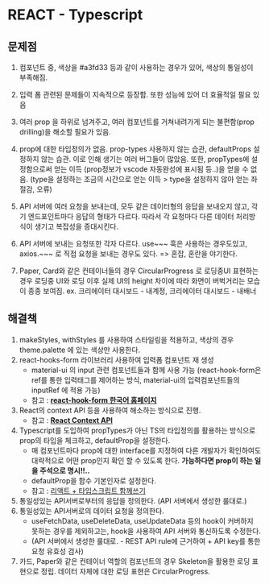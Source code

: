 # REACT - Typescript

## 문제점

 1. 컴포넌트 중, 색상을 #a3fd33 등과 같이 사용하는 경우가 있어, 색상의 통일성이 부족해짐.

 2. 입력 폼 관련된 문제들이 지속적으로 등장함. 또한 성능에 있어 더 효율적일 필요 있음

 3. 여러 prop 을 하위로 넘겨주고, 여러 컴포넌트를 거쳐내려가게 되는 불편함(prop drilling)을 해소할 필요가 있음.

 4. prop에 대한 타입정의가 없음. prop-types 사용하지 않는 습관, defaultProps 설정하지 않는 습관. 이로 인해 생기는 여러 버그들이 많았음. 또한, propTypes에 설정함으로써 얻는 이득 (prop정보가 vscode 자동완성에 표시됨 등..)을 얻을 수 없음. (type을 설정하는 조금의 시간으로 얻는 이득 > type을 설정하지 않아 얻는 좌절감, 오류)

 5. API 서버에 여러 요청을 보내는데, 모두 같은 데이터형의 응답을 보내오지 않고, 각기 엔드포인트마다 응답의 형태가 다르다. 따라서 각 요청마다 다른 데이터 처리방식이 생기고 복잡성을 증대시킨다.

 6. API 서버에 보내는 요청또한 각자 다르다. use~~~ 훅은 사용하는 경우도있고, axios.~~~ 로 직접 요청을 보내는 경우도 있다. => 혼잡, 혼란을 야기한다.

 7. Paper, Card와 같은 컨테이너들의 경우 CircularProgress 로 로딩중UI 표현하는 경우 로딩중 UI와 로딩 이후 실제 UI의 height 차이에 따라 화면이 버벅거리는 모습이 종종 보여짐.
ex. 크리에이터 대시보드 - 내계정,  크리에이터 대시보드 - 내배너

## 해결책

 1. makeStyles, withStyles 를 사용하여 스타일링을 적용하고, 색상의 경우 theme.palette 에 있는 색상만 사용한다.
 2. react-hooks-form 라이브러리 사용하여 입력폼 컴포넌트 재 생성
    - material-ui 의 input 관련 컴포넌트들과 함께 사용 가능 (react-hook-form은 ref를 통한 입력태그를 제어하는 방식, material-ui의 입력컴포넌트들의 inputRef 에 적용 가능)
    - 참고 : **[react-hook-form 한국어 홈페이지](https://react-hook-form.com/kr/)**
 3. React의 context API 등을 사용하여 해소하는 방식으로 진행.
    - 참고 : **[React Context API](https://ko.reactjs.org/docs/context.html)**
 4. Typescript를 도입하여 propTypes가 아닌 TS의 타입정의를 활용하는 방식으로 prop의 타입을 체크하고, defaultProp을 설정한다.
    - 매 컴포넌트마다 prop에 대한 interface를 지정하여 다른 개발자가 확인하여도 대략적으로 어떤 prop인지 확인 할 수 있도록 한다. **가능하다면 prop이 하는 일을 주석으로 명시!!..**
    - defaultProp을 함수 기본인자로 설정한다.
    - 참고 : [리액트 + 타입스크립트 함께쓰기](https://velog.io/@velopert/create-typescript-react-component)
 5. 통일성있는 API서버로부터의 응답을 정의한다. (API 서버에서 생성한 룰대로.)
 6. 통일성있는 API서버로의 데이터 요청을 정의한다.
    - useFetchData, useDeleteData, useUpdateData 등의 hook이 커버하지 못하는 경우를 제외하고는, hook을 사용하여 API 서버와 통신하도록 수정한다.
    - (API 서버에서 생성한 룰대로. - REST API rule에 근거하여 + API key를 통한 요청 유효성 검사)
 7. 카드, Paper와 같은 컨테이너 역할의 컴포넌트의 경우 Skeleton을 활용한 로딩 표현으로 정립.
데이터 자체에 대한 로딩 표현은 CircularProgress.